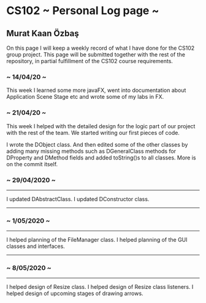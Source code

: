 # CS102 ~ Personal Log page ~

## Murat Kaan Özbaş


On this page I will keep a weekly record of what I have done for the CS102 group project. This page will be submitted together with the rest of the repository, in partial fulfillment of the CS102 course requirements.

### ~ 14/04/20 ~
This week I learned some more javaFX, went into documentation about Application Scene Stage etc and wrote some of my labs in FX. 

### ~ 21/04/20 ~
This week I helped with the detailed design for the logic part of our project with the rest of the team. We started writing our first pieces of code.

I wrote the DObject class. And then edited some of the other classes by adding many missing methods such as DGeneralClass methods for DProperty and DMethod fields and added toString()s to all classes. More is on the commit itself.

### ~ 29/04/2020 ~
****

I updated DAbstractClass.
I updated DConstructor class.

****

###  ~ 1/05/2020 ~
****

I helped planning of the FileManager class.
I helped planning of the GUI classes and interfaces.

****

### ~ 8/05/2020 ~
****

I helped design of Resize class.
I helped design of Resize class listeners.
I helped design of upcoming stages of drawing arrows.